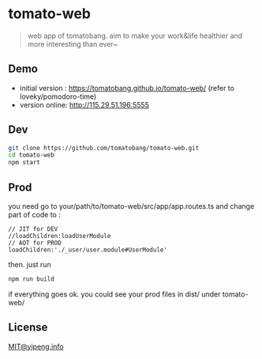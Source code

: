 # tomato-web
> web app of tomatobang. aim to make your work&life healthier and more interesting than ever~

## Demo
* initial version : https://tomatobang.github.io/tomato-web/ (refer to loveky/pomodoro-time)
* version online: http://115.29.51.196:5555

## Dev
```bash
git clone https://github.com/tomatobang/tomato-web.git
cd tomato-web
npm start
```

## Prod
you need go to your/path/to/tomato-web/src/app/app.routes.ts and change part of code to :
```
// JIT for DEV
//loadChildren:loadUserModule
// AOT for PROD
loadChildren:'./_user/user.module#UserModule'
```

then. just run
```bash
npm run build
```
if everything goes ok. you could see your prod files in dist/ under tomato-web/

## License
MIT@yipeng.info